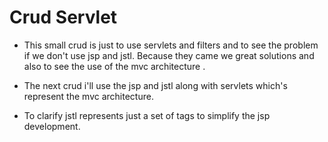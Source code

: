 # Crud Servlet

- This small crud is just to use servlets and filters and to see the problem if we don't use jsp and jstl. Because they came we great solutions and also to see the use of the mvc architecture .

- The next crud i'll use the jsp and jstl along with servlets which's represent the mvc architecture.

- To clarify jstl represents just a set of tags to simplify the jsp development.
